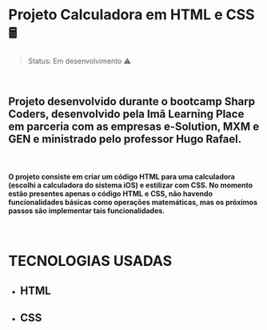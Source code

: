 #   **Projeto Calculadora em HTML e CSS** 🖩

> Status: Em desenvolvimento ⚠️

&nbsp;

## Projeto desenvolvido durante o bootcamp Sharp Coders, desenvolvido pela **Imã Learning Place** em parceria com as empresas **e-Solution**, **MXM** e **GEN** e ministrado pelo professor **Hugo Rafael**.

&nbsp;


#### O projeto consiste em criar um código HTML para uma calculadora (escolhi a calculadora do sistema iOS) e estilizar com CSS. No momento estão presentes apenas o código HTML e CSS, não havendo funcionalidades básicas como operações matemáticas, mas os próximos passos são implementar tais funcionalidades.  
&nbsp;

# **TECNOLOGIAS USADAS**
+ ## HTML
+ ## CSS
